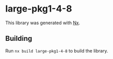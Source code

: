 # large-pkg1-4-8

This library was generated with [Nx](https://nx.dev).

## Building

Run `nx build large-pkg1-4-8` to build the library.
